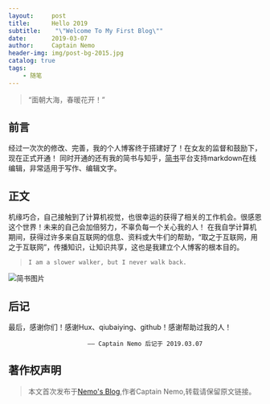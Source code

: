 ```yaml
---
layout:     post
title:      Hello 2019
subtitle:    "\"Welcome To My First Blog\""
date:       2019-03-07
author:     Captain Nemo
header-img: img/post-bg-2015.jpg
catalog: true
tags:
    - 随笔
---
```


> “面朝大海，春暖花开！”


## 前言

经过一次次的修改、完善，我的个人博客终于搭建好了！在女友的监督和鼓励下，现在正式开通！
同时开通的还有我的简书与知乎，[简书](https://www.jianshu.com/)平台支持markdown在线编辑，非常适用于写作、编辑文字。

## 正文

机缘巧合，自己接触到了计算机视觉，也很幸运的获得了相关的工作机会。很感恩这个世界！未来的自己会加倍努力，不辜负每一个关心我的人！
在我自学计算机期间，获得过许多来自互联网的信息、资料或大牛们的帮助，“取之于互联网，用之于互联网”，传播知识，让知识共享，这也是我建立个人博客的根本目的。

> `I am a slower walker, but I never walk back.`

![简书图片](https://upload-images.jianshu.io/upload_images/16369454-9bdf518b8376f046.jpg?imageMogr2/auto-orient/strip%7CimageView2/2/w/1240)

## 后记

最后，感谢你们！感谢Hux、qiubaiying、github！感谢帮助过我的人！

                          —— Captain Nemo 后记于 2019.03.07


## 著作权声明
> 本文首次发布于[Nemo's Blog](https://wahz.top/),作者Captain Nemo,转载请保留原文链接。
